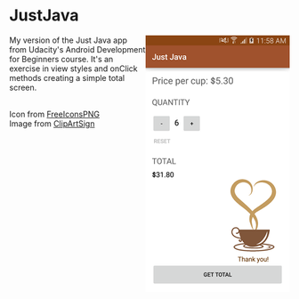 # JustJava
<img align="right" src="https://github.com/Anna-Liu/JustJava/blob/master/preview.png?raw=true">My version of the Just Java app from Udacity's Android Development for Beginners course. It's an exercise in view styles and onClick methods creating a simple total screen.

<br>Icon from [FreeIconsPNG](www.freeiconspng.com)
<br>Image from [ClipArtSign](www.clipartsign.com)
